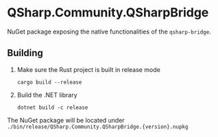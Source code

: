 # QSharp.Community.QSharpBridge

NuGet package exposing the native functionalities of the `qsharp-bridge`.

## Building

1. Make sure the Rust project is built in release mode

    `cargo build --release`

2. Build the .NET library

    `dotnet build -c release`

The NuGet package will be located under `./bin/release/QSharp.Community.QSharpBridge.{version}.nupkg`